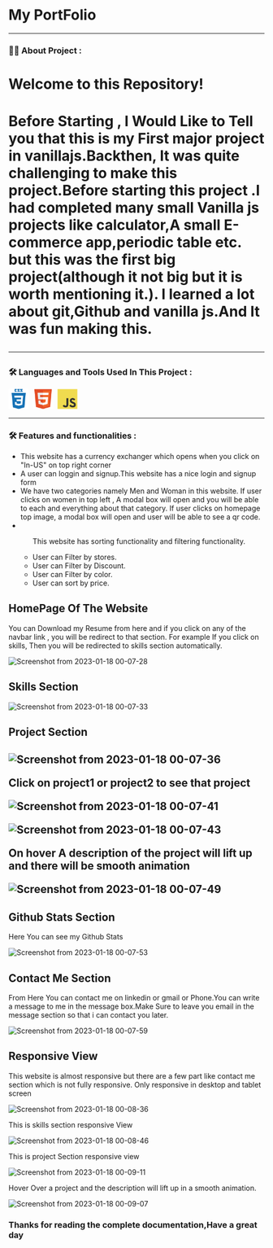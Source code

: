 # My PortFolio

---

### :man_technologist: About Project :
<h1> Welcome to this Repository!<h1>


<p> Before Starting , I Would Like to Tell you that this is my First major project in vanillajs.Backthen, It was quite challenging to make this project.Before starting this project .I had completed many small Vanilla js projects like calculator,A small E-commerce app,periodic table etc. but this was the first big project(although it not big but it is worth mentioning it.). I learned a lot about git,Github and vanilla js.And It was fun making this. </p>

---

### :hammer_and_wrench: Languages and Tools Used In This Project :
<div >
 
 
  <img src="https://github.com/devicons/devicon/blob/master/icons/css3/css3-plain-wordmark.svg"  title="CSS3" alt="CSS" width="40" height="40"/>&nbsp;
  <img src="https://github.com/devicons/devicon/blob/master/icons/html5/html5-original.svg" title="HTML5" alt="HTML" width="40" height="40"/>&nbsp;
  <img src="https://github.com/devicons/devicon/blob/master/icons/javascript/javascript-original.svg" title="JavaScript" alt="JavaScript" width="40" height="40"/>&nbsp;

---

### :hammer_and_wrench: Features and functionalities :
<div >
<ul>

<li> 
This website has a currency exchanger which opens when you click on "In-US" on top right corner
</li>
<li> 
A user can loggin and signup.This website has a nice login and signup form
</li>

<li> 
We have two categories namely Men and Woman in this website. If user clicks on women in top left , A modal box will open and you will be able to each and everything about that category. If user clicks on homepage top image, a modal box will open and user will be able to see a qr code. 
</li>

<li> 
</li>

<ul>
<p> This website has sorting functionality and filtering functionality.</p>
<li>
User can Filter by stores.
</li>
<li>
User can Filter by Discount.
</li>
<li>
User can Filter by color.
</li>

<li>
User can sort by price.
</li>

</ul>

</ul> 
 
</div>

<h2> HomePage Of The Website</h2>
<p>You can Download my Resume from here and if you click on any of the navbar link , you will be redirect to that section. For example If you click on skills, Then you will be redirected to skills section automatically.

![Screenshot from 2023-01-18 00-07-28](https://user-images.githubusercontent.com/108891203/212996657-67074560-06d7-4807-9fb9-11f0b24668cd.jpg)

<h2>Skills Section</h2>

![Screenshot from 2023-01-18 00-07-33](https://user-images.githubusercontent.com/108891203/212996727-92fd1e0c-3a50-430e-9825-6cdf817d4a60.jpg)

<h2>Project Section<h2>

![Screenshot from 2023-01-18 00-07-36](https://user-images.githubusercontent.com/108891203/212996805-e8ddf51b-b03e-41a5-a8de-6391d4b8bec5.jpg)

<p> Click on project1 or project2 to see that project</p>

![Screenshot from 2023-01-18 00-07-41](https://user-images.githubusercontent.com/108891203/212996915-5be9f34f-184c-46f4-bb6f-177edc2ccc31.jpg)


![Screenshot from 2023-01-18 00-07-43](https://user-images.githubusercontent.com/108891203/212997026-b6917eb6-3c4a-4478-825d-09ff1ebf9287.jpg)

<p>On hover A description of the project will lift up and there will be smooth animation</p>

![Screenshot from 2023-01-18 00-07-49](https://user-images.githubusercontent.com/108891203/212997066-c588be1d-9c9c-4d42-a44f-b1c4c22ebd67.jpg)

<h2>Github Stats Section</h2>
<p> Here You can see my Github Stats</p>

![Screenshot from 2023-01-18 00-07-53](https://user-images.githubusercontent.com/108891203/212997325-a03bc311-df17-4e4f-841d-03571bc5a41e.jpg)

<h2>Contact Me Section </h2>
<p>From Here You can contact me on linkedin or gmail or Phone.You can write a message to me in the message box.Make Sure to leave you email in the message section so that  i can contact you later.</p>

![Screenshot from 2023-01-18 00-07-59](https://user-images.githubusercontent.com/108891203/212997802-a2d3a091-8c25-43ab-ad2e-7a5feb354596.jpg)

<h2> Responsive View</h2>
<p> This website is almost responsive but there are a few part like contact me section which is not fully responsive. Only responsive in desktop and tablet screen</p>

![Screenshot from 2023-01-18 00-08-36](https://user-images.githubusercontent.com/108891203/212998059-22b47e97-a80e-4084-a029-0b6955def1d7.jpg)

<p>This is skills section responsive View</p>

![Screenshot from 2023-01-18 00-08-46](https://user-images.githubusercontent.com/108891203/212998171-e8c561b9-79a7-47bb-995c-e1341fd4a43b.jpg)

<p>This is project Section responsive view</p>

![Screenshot from 2023-01-18 00-09-11](https://user-images.githubusercontent.com/108891203/212998292-336f18bf-2902-47c5-bb42-addf82ecc24b.jpg)

<p>
Hover Over a project and the description will lift up in a smooth animation.
</p>

![Screenshot from 2023-01-18 00-09-07](https://user-images.githubusercontent.com/108891203/212998462-a69d0394-c34d-418a-8f08-60b9320a7061.jpg)

<h3>Thanks for reading the complete documentation,Have a great day<h3>









